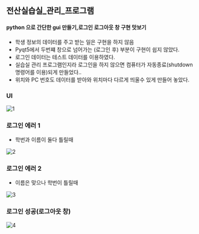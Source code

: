 ## 전산실습실_관리_프로그램

#### python 으로 간단한 gui 만들기,로그인 로그아웃 창 구현 맛보기

- 학생 정보의 데이터를 주고 받는 일은 구현을 하지 않음
- Pyqt5에서 두번쨰 창으로 넘어가는 (로그인 후) 부분이 구현이 쉽지 않았다.
- 로그인 데이터는 테스트 데이터를 이용하였다.
- 실습실 관리 프로그램인지라 로그인을 하지 않으면 컴퓨터가 자동종료(shutdown 명령어를 이용)되게 만들었다..
- 위치와 PC 번호도 데이터를 받아와 위치마다 다르게 띄울수 있게 만들어 놓았다.

### UI

![1](https://user-images.githubusercontent.com/53388557/85982690-3b4fe400-ba21-11ea-8405-9c6e8554c06f.JPG)


### 로그인 에러 1

- 학번과 이름이 둘다 틀릴때

![2](https://user-images.githubusercontent.com/53388557/85982805-676b6500-ba21-11ea-89f7-e8df604345c6.JPG)


### 로그인 에러 2

- 이름은 맞으나 학번이 틀릴때

![3](https://user-images.githubusercontent.com/53388557/85982831-72be9080-ba21-11ea-9ded-df867a8b50a4.JPG)


### 로그인 성공(로그아웃 창)

![4](https://user-images.githubusercontent.com/53388557/85982885-8964e780-ba21-11ea-94ca-9c6c79388154.JPG)

